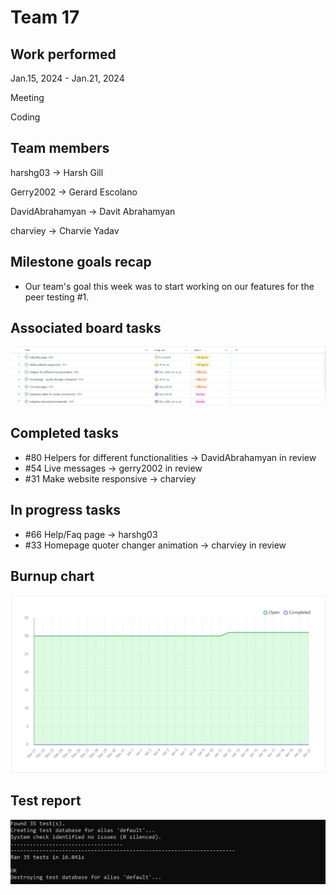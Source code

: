 # Team 17

## Work performed

Jan.15, 2024 - Jan.21, 2024

Meeting

Coding


## Team members

harshg03 -> Harsh Gill

Gerry2002 -> Gerard Escolano

DavidAbrahamyan -> Davit Abrahamyan

charviey -> Charvie Yadav

## Milestone goals recap

- Our team's goal this week was to start working on our features for the peer testing #1. 

## Associated board tasks

![Screenshot](images/ProjectBoardScreenshotWeek15.png)

## Completed tasks

- #80 Helpers for different functionalities -> DavidAbrahamyan   in review
- #54 Live messages -> gerry2002  in review
- #31 Make website responsive -> charviey


## In progress tasks

- #66 Help/Faq page -> harshg03
- #33 Homepage quoter changer animation -> charviey   in review

## Burnup chart

![Screenshot](images/burnupchartweek15.png)

## Test report

![Screenshot](images/TestsPassingWeek13.png) 
